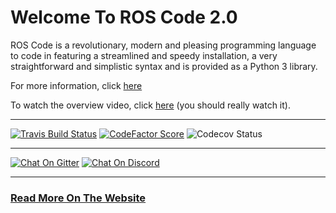 # Welcome To ROS Code 2.0

ROS Code is a revolutionary, modern and pleasing programming language to code in featuring a streamlined and speedy installation, a  very straightforward and simplistic syntax and is provided as a Python 3 library.

For more information, click [here](https://www.ros-code.ga)

To watch the overview video, click [here](https://www.youtube.com/watch?v=lPCTNKA8otA) (you should really watch it).

* * *

[![Travis Build Status](https://img.shields.io/travis/Richienb/ROS-Code.svg?style=for-the-badge&logo=travis&label=Travis%20Build)](https://travis-ci.org/Richienb/ROS-Code)
[![CodeFactor Score](https://www.codefactor.io/repository/github/richienb/ros-code/badge?style=for-the-badge)](https://www.codefactor.io/repository/github/richienb/ros-code)
![Codecov Status](https://img.shields.io/codecov/c/github/Richienb/ROS-Code.svg?style=for-the-badge&label=Code%20Coverage)

* * *

[![Chat On Gitter](https://img.shields.io/gitter/room/Richienb/ROS-Code.svg?style=for-the-badge&logo=gitter-white&label=Gitter%20Members%20Online)](https://gitter.im/ROS-Code)
[![Chat On Discord](https://img.shields.io/discord/461977906156142601.svg?style=for-the-badge&logo=discord&label=Discord%20Members%20Online)](https://discordapp.com/invite/KevXkP7)

* * *

### [Read More On The Website](https://www.ros-code.ga)
 
